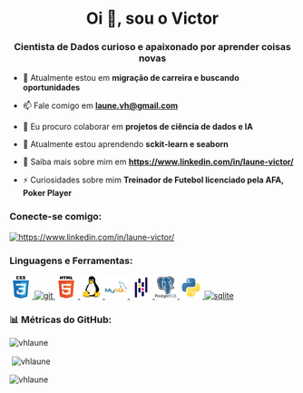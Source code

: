 <h1 align="center">Oi 👋, sou o Victor</h1>
<h3 align="center">Cientista de Dados curioso e apaixonado por aprender coisas novas</h3>


- 🔭 Atualmente estou em **migração de carreira e buscando oportunidades**

- 📫 Fale comigo em **laune.vh@gmail.com**

- 👯 Eu procuro colaborar em **projetos de ciência de dados e IA**

- 🌱 Atualmente estou aprendendo **sckit-learn e seaborn**

- 📄 Saiba mais sobre mim em **https://www.linkedin.com/in/laune-victor/**

- ⚡ Curiosidades sobre mim **Treinador de Futebol licenciado pela AFA, Poker Player**

<h3 align="left">Conecte-se comigo:</h3>
<p align="left">
<a href="https://linkedin.com/in/https://www.linkedin.com/in/laune-victor/" target="blank"><img align="center" src="https://raw.githubusercontent.com/rahuldkjain/github-profile-readme-generator/master/src/images/icons/Social/linked-in-alt.svg" alt="https://www.linkedin.com/in/laune-victor/" height="30" width="40" /></a>
</p>

<h3 align="left">Linguagens e Ferramentas:</h3>
<p align="left"> <a href="https://www.w3schools.com/css/" target="_blank" rel="noreferrer"> <img src="https://raw.githubusercontent.com/devicons/devicon/master/icons/css3/css3-original-wordmark.svg" alt="css3" width="40" height="40"/> </a> <a href="https://git-scm.com/" target="_blank" rel="noreferrer"> <img src="https://www.vectorlogo.zone/logos/git-scm/git-scm-icon.svg" alt="git" width="40" height="40"/> </a> <a href="https://www.w3.org/html/" target="_blank" rel="noreferrer"> <img src="https://raw.githubusercontent.com/devicons/devicon/master/icons/html5/html5-original-wordmark.svg" alt="html5" width="40" height="40"/> </a> <a href="https://www.linux.org/" target="_blank" rel="noreferrer"> <img src="https://raw.githubusercontent.com/devicons/devicon/master/icons/linux/linux-original.svg" alt="linux" width="40" height="40"/> </a> <a href="https://www.mysql.com/" target="_blank" rel="noreferrer"> <img src="https://raw.githubusercontent.com/devicons/devicon/master/icons/mysql/mysql-original-wordmark.svg" alt="mysql" width="40" height="40"/> </a> <a href="https://pandas.pydata.org/" target="_blank" rel="noreferrer"> <img src="https://raw.githubusercontent.com/devicons/devicon/2ae2a900d2f041da66e950e4d48052658d850630/icons/pandas/pandas-original.svg" alt="pandas" width="40" height="40"/> </a> <a href="https://www.postgresql.org" target="_blank" rel="noreferrer"> <img src="https://raw.githubusercontent.com/devicons/devicon/master/icons/postgresql/postgresql-original-wordmark.svg" alt="postgresql" width="40" height="40"/> </a> <a href="https://www.python.org" target="_blank" rel="noreferrer"> <img src="https://raw.githubusercontent.com/devicons/devicon/master/icons/python/python-original.svg" alt="python" width="40" height="40"/> </a> <a href="https://www.sqlite.org/" target="_blank" rel="noreferrer"> <img src="https://www.vectorlogo.zone/logos/sqlite/sqlite-icon.svg" alt="sqlite" width="40" height="40"/> </a> </p>

<h3>📊 Métricas do GitHub:</h3>
<p align="left"> <img src="https://komarev.com/ghpvc/?username=vhlaune&label=Profile%20views&color=0e75b6&style=flat" alt="vhlaune" /> </p>

<p>&nbsp;<img align="center" src="https://github-readme-stats.vercel.app/api?username=vhlaune&show_icons=true&locale=en" alt="vhlaune" /></p>

<p><img align="center" src="https://github-readme-streak-stats.herokuapp.com/?user=vhlaune&" alt="vhlaune" /></p>

